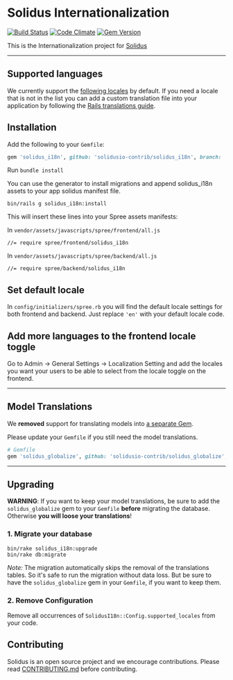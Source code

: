 # Solidus Internationalization

[![Build Status](https://travis-ci.org/solidusio-contrib/solidus_i18n.svg?branch=master)](https://travis-ci.org/solidusio-contrib/solidus_i18n)
[![Code Climate](https://codeclimate.com/github/solidusio-contrib/solidus_i18n/badges/gpa.svg)](https://codeclimate.com/github/solidusio-contrib/solidus_i18n)
[![Gem Version](https://badge.fury.io/rb/solidus_i18n.svg)](https://badge.fury.io/rb/solidus_i18n)

This is the Internationalization project for [Solidus](https://solidus.io)

---

## Supported languages

We currently support the [following locales](https://github.com/solidusio-contrib/solidus_i18n/tree/master/config/locales)
by default. If you need a locale that is not in the list you can add a custom
translation file into your application by following the
[Rails translations guide](http://guides.rubyonrails.org/i18n.html#how-to-store-your-custom-translations).

## Installation

Add the following to your `Gemfile`:

```ruby
gem 'solidus_i18n', github: 'solidusio-contrib/solidus_i18n', branch: 'master'
```

Run `bundle install`

You can use the generator to install migrations and append solidus_i18n assets to
your app solidus manifest file.

    bin/rails g solidus_i18n:install

This will insert these lines into your Spree assets manifests:

In `vendor/assets/javascripts/spree/frontend/all.js`

```
//= require spree/frontend/solidus_i18n
```

In `vendor/assets/javascripts/spree/backend/all.js`

```
//= require spree/backend/solidus_i18n
```

## Set default locale

In `config/initializers/spree.rb` you will find the default locale settings
for both frontend and backend. Just replace `'en'` with your default locale
code.

## Add more languages to the frontend locale toggle

Go to Admin -> General Settings -> Localization Setting and add the locales
you want your users to be able to select from the locale toggle on the frontend.

---

## Model Translations

We **removed** support for translating models into [a separate Gem](https://github.com/solidusio-contrib/solidus_globalize).

Please update your `Gemfile` if you still need the model translations.

```ruby
# Gemfile
gem 'solidus_globalize', github: 'solidusio-contrib/solidus_globalize', branch: 'master'
```

---

## Upgrading

**WARNING**: If you want to keep your model translations, be sure to add the `solidus_globalize` gem to your `Gemfile` **before** migrating the database. Otherwise **you will loose your translations**!

### 1. Migrate your database

    bin/rake solidus_i18n:upgrade
    bin/rake db:migrate

*Note:* The migration automatically skips the removal of the translations tables. So it's safe to run the migration without data loss. But be sure to have the `solidus_globalize` gem in your `Gemfile`, if you want to keep them.

### 2. Remove Configuration

Remove all occurrences of `SolidusI18n::Config.supported_locales` from your code.


Contributing
------------

Solidus is an open source project and we encourage contributions. Please read
[CONTRIBUTING.md](CONTRIBUTING.md) before contributing.
